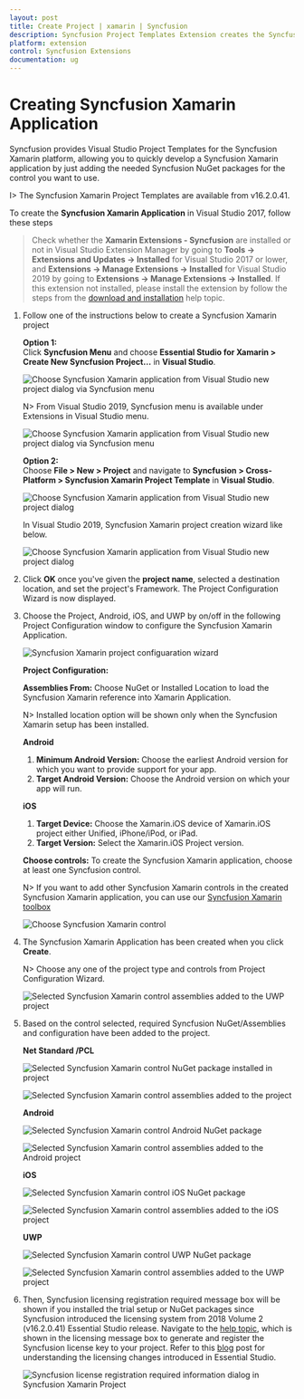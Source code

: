 ```yaml
---
layout: post
title: Create Project | xamarin | Syncfusion
description: Syncfusion Project Templates Extension creates the Syncfusion Xamarin Application by adding the required Syncfusion NuGet packages.
platform: extension
control: Syncfusion Extensions
documentation: ug
---
```


# Creating Syncfusion Xamarin Application

Syncfusion provides Visual Studio Project Templates for the Syncfusion Xamarin platform, allowing you to quickly develop a Syncfusion Xamarin application by just adding the needed Syncfusion NuGet packages for the control you want to use.

I> The Syncfusion Xamarin Project Templates are available from v16.2.0.41.

To create the **Syncfusion Xamarin Application** in Visual Studio 2017, follow these steps

> Check whether the **Xamarin Extensions - Syncfusion** are installed or not in Visual Studio Extension Manager by going to **Tools -> Extensions and Updates -> Installed** for Visual Studio 2017 or lower, and **Extensions -> Manage Extensions -> Installed** for Visual Studio 2019 by going to **Extensions -> Manage Extensions -> Installed**. If this extension not installed, please install the extension by follow the steps from the [download and installation](download-and-installation) help topic.

1.	Follow one of the instructions below to create a Syncfusion Xamarin project

	**Option 1:**  
	Click **Syncfusion Menu** and choose **Essential Studio for Xamarin > Create New Syncfusion Project…** in **Visual Studio**.

	![Choose Syncfusion Xamarin application from Visual Studio new project dialog via Syncfusion menu](Syncfusion-Project-Templates_images/Syncfusion_Menu_ProjectTemplate.png)

	N> From Visual Studio 2019, Syncfusion menu is available under Extensions in Visual Studio menu.

	![Choose Syncfusion Xamarin application from Visual Studio new project dialog via Syncfusion menu](Syncfusion-Project-Templates_images/Syncfusion_Menu_ProjectTemplate_2019.png)

	**Option 2:**  
	Choose **File > New > Project** and navigate to **Syncfusion > Cross-Platform > Syncfusion Xamarin Project Template** in **Visual Studio**.

	![Choose Syncfusion Xamarin application from Visual Studio new project dialog](Syncfusion-Project-Templates_images/Syncfusion-Project-Templates-img1.jpeg)

	In Visual Studio 2019, Syncfusion Xamarin project creation wizard like below.

	![Choose Syncfusion Xamarin application from Visual Studio new project dialog](Syncfusion-Project-Templates_images/Syncfusion-Project-Templates-img1_2019.png)

2.	Click **OK** once you've given the **project  name**, selected a destination location, and set the project's Framework. The Project Configuration Wizard is now displayed.
   
3.	Choose the Project, Android, iOS, and UWP by on/off in the following Project Configuration window to configure the Syncfusion Xamarin Application.

    ![Syncfusion Xamarin project configuaration wizard](Syncfusion-Project-Templates_images/Syncfusion-Project-Templates-img2.jpeg)

	**Project Configuration:**

	**Assemblies From:** Choose NuGet or Installed Location to load the Syncfusion Xamarin reference into Xamarin Application.

	N> Installed location option will be shown only when the Syncfusion Xamarin setup has been installed.

	**Android**

	1. **Minimum Android Version:** Choose the earliest Android version for which you want to provide support for your app. 
	2. **Target Android Version:** Choose the Android version on which your app will run. 

	**iOS**

	1. **Target Device:**  Choose the Xamarin.iOS device of Xamarin.iOS project either Unified, iPhone/iPod, or iPad.
	2. **Target Version:** Select the Xamarin.iOS Project version.

	**Choose controls:** To create the Syncfusion Xamarin application, choose at least one Syncfusion control. 

	N> If you want to add other Syncfusion Xamarin controls in the created Syncfusion Xamarin application, you can use our [Syncfusion Xamarin toolbox](https://help.syncfusion.com/xamarin/visual-studio-integration/toolbox-control)

	![Choose Syncfusion Xamarin control](Syncfusion-Project-Templates_images/Syncfusion-Project-Templates-img4.png)

4.	The Syncfusion Xamarin Application has been created when you click **Create**.

	N> Choose any one of the project type and controls from Project Configuration Wizard.

	![Selected Syncfusion Xamarin control assemblies added to the UWP project](Syncfusion-Project-Templates_images/Syncfusion-Project-Templates-img13.PNG)

5.	Based on the control selected, required Syncfusion NuGet/Assemblies and configuration have been added to the project.

	**Net Standard /PCL**

	![Selected Syncfusion Xamarin control NuGet package installed in project](Syncfusion-Project-Templates_images/Syncfusion-Project-Templates-img3.jpeg)

	![Selected Syncfusion Xamarin control assemblies added to the project](Syncfusion-Project-Templates_images/Syncfusion-Project-Templates-img5.jpeg)

	**Android**

	![Selected Syncfusion Xamarin control Android NuGet package](Syncfusion-Project-Templates_images/Syncfusion-Project-Templates-img6.jpeg)

	![Selected Syncfusion Xamarin control assemblies added to the Android project](Syncfusion-Project-Templates_images/Syncfusion-Project-Templates-img7.jpeg)

	**iOS**

	![Selected Syncfusion Xamarin control iOS NuGet package](Syncfusion-Project-Templates_images/Syncfusion-Project-Templates-img8.jpeg)

	![Selected Syncfusion Xamarin control assemblies added to the iOS project](Syncfusion-Project-Templates_images/Syncfusion-Project-Templates-img9.jpeg)

	**UWP**

	![Selected Syncfusion Xamarin control UWP NuGet package](Syncfusion-Project-Templates_images/Syncfusion-Project-Templates-img10.jpeg)

	![Selected Syncfusion Xamarin control assemblies added to the UWP project](Syncfusion-Project-Templates_images/Syncfusion-Project-Templates-img11.jpeg)

6.	Then, Syncfusion licensing registration required message box will be shown if you installed the trial setup or NuGet packages since Syncfusion introduced the licensing system from 2018 Volume 2 (v16.2.0.41) Essential Studio release. Navigate to the [help topic](https://help.syncfusion.com/common/essential-studio/licensing/overview#how-to-generate-syncfusion-license-key), which is shown in the licensing message box to generate and register the Syncfusion license key to your project. Refer to this [blog](https://www.syncfusion.com/blogs/post/whats-new-in-2018-volume-2.aspx) post for understanding the licensing changes introduced in Essential Studio.

	![Syncfusion license registration required information dialog in Syncfusion Xamarin Project](Syncfusion-Project-Templates_images/Syncfusion-Project-Templates-img12.jpeg)


